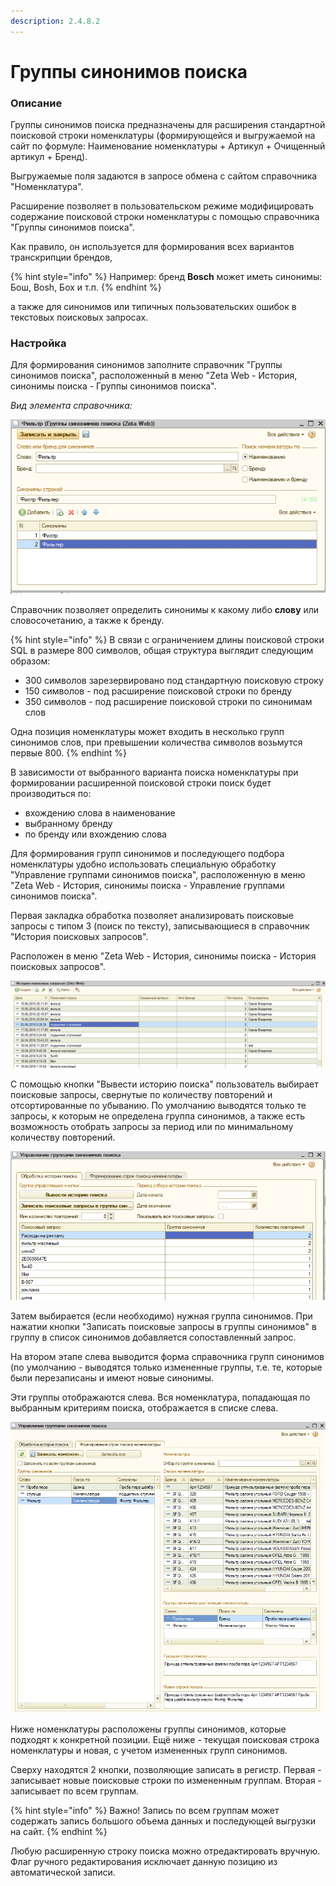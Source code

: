 ```yaml
---
description: 2.4.8.2
---
```


# Группы синонимов поиска

### Описание

Группы синонимов поиска предназначены для расширения стандартной поисковой строки номенклатуры \(формирующейся и выгружаемой на сайт по формуле: Наименование номенклатуры + Артикул + Очищенный артикул + Бренд\). 

Выгружаемые поля задаются в запросе обмена с сайтом справочника "Номенклатура".

Расширение позволяет в пользовательском режиме модифицировать содержание поисковой строки номенклатуры с помощью справочника "Группы синонимов поиска".

Как правило, он используется для формирования всех вариантов транскрипции брендов,

{% hint style="info" %}
Например: бренд **Bosch** может иметь синонимы: Бош, Bosh, Бох и т.п.
{% endhint %}

а также для синонимов или типичных пользовательских ошибок в текстовых поисковых запросах.

### Настройка

Для формирования синонимов заполните справочник "Группы синонимов поиска", расположенный в меню "Zeta Web - История, синонимы поиска - Группы синонимов поиска".

_Вид элемента справочника:_

![&#x421;&#x438;&#x43D;&#x43E;&#x43D;&#x438;&#x43C;&#x44B; &#x43F;&#x43E;&#x438;&#x441;&#x43A;&#x430;](../.gitbook/assets/image%20%284%29.png)

Справочник позволяет определить синонимы к какому либо **слову** или словосочетанию, а также к  бренду. 

{% hint style="info" %}
В связи с ограничением длины поисковой строки SQL в размере 800 символов, общая структура выглядит следующим образом:

* 300 символов зарезервировано под стандартную поисковую строку
* 150 символов - под расширение поисковой строки по бренду
* 350 символов - под расширение поисковой строки по синонимам слов

Одна позиция номенклатуры может входить в несколько групп синонимов слов, при превышении количества символов возьмутся первые 800.
{% endhint %}

В зависимости от выбранного варианта поиска номенклатуры при формировании расширенной поисковой строки поиск будет производиться по:

* вхождению слова в наименование
* выбранному бренду
* по бренду или вхождению слова

Для формирования групп синонимов и последующего подбора номенклатуры удобно использовать специальную обработку "Управление группами синонимов поиска", расположенную в меню "Zeta Web - История, синонимы поиска - Управление группами синонимов поиска".

Первая закладка обработка позволяет анализировать поисковые запросы с типом 3 \(поиск по тексту\), записывающиеся в справочник "История поисковых запросов".

Расположен в меню "Zeta Web - История, синонимы поиска - История поисковых запросов".

![&#x418;&#x441;&#x442;&#x43E;&#x440;&#x438;&#x44F; &#x43F;&#x43E;&#x438;&#x441;&#x43A;&#x43E;&#x432;&#x44B;&#x445; &#x437;&#x430;&#x43F;&#x440;&#x43E;&#x441;&#x43E;&#x432; &#x441; &#x43E;&#x442;&#x431;&#x43E;&#x440;&#x43E;&#x43C; &#x43F;&#x43E; &#x442;&#x438;&#x43F;&#x443; &#x43F;&#x43E;&#x438;&#x441;&#x43A;&#x430;](../.gitbook/assets/image%20%28213%29.png)

С помощью кнопки "Вывести историю поиска" пользователь выбирает поисковые запросы, свернутые по количеству повторений и отсортированные по убыванию. По умолчанию выводятся только те запросы, к которым не определена группа синонимов, а также есть возможность отобрать запросы за период или по минимальному количеству повторений.

![](../.gitbook/assets/image%20%2861%29.png)

Затем выбирается \(если необходимо\) нужная группа синонимов. При нажатии кнопки "Записать поисковые запросы в группы синонимов" в группу в список синонимов добавляется сопоставленный запрос.

На втором этапе слева выводится форма справочника групп синонимов \(по умолчанию - выводятся только измененные группы, т.е. те, которые были перезаписаны и имеют новые синонимы.

Эти группы отображаются слева. Вся номенклатура, попадающая по выбранным критериям поиска, отображается в списке слева. 

![](../.gitbook/assets/image%20%28122%29.png)

Ниже номенклатуры расположены группы синонимов, которые подходят к конкретной позиции. Ещё ниже - текущая поисковая строка номенклатуры и новая, с учетом измененных групп синонимов.

Сверху находятся 2 кнопки, позволяющие записать в регистр. Первая - записывает новые поисковые строки по измененным группам. Вторая - записывает по всем группам. 

{% hint style="info" %}
Важно! Запись по всем группам может содержать запись большого объема данных и последующей выгрузки на сайт.
{% endhint %}

Любую расширенную строку поиска можно отредактировать вручную. Флаг ручного редактирования исключает данную позицию из автоматической записи.



